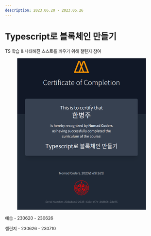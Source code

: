 ```yaml
---
description: 2023.06.20 - 2023.06.26
---
```


# Typescript로 블록체인 만들기

TS 학습 & 나태해진 스스로를 깨우기 위해 챌린지 참여

<figure><img src="../../../.gitbook/assets/image (3).png" alt=""><figcaption></figcaption></figure>

예습 - 230620 - 230626

챌린지 - 230626 - 230710
